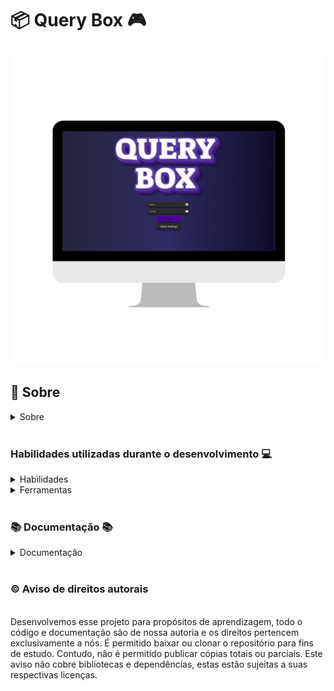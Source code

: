 
# 📦 Query Box 🎮

![Desktop preview](./imgs/queryBox.png)

## 📓 Sobre

<details>
  <summary>Sobre</summary>
  <br />

  Projeto desenvolvido em grupo por [Erik Ferreira](https://www.linkedin.com/in/erikferreiralima/), [Helder Medeiros](https://www.linkedin.com/in/helderme/), [André Luiz](https://www.linkedin.com/in/andreluialves/) e [Pedro Tristão](https://www.linkedin.com/in/pedroptristao/). Esse projeto foi disponibilizado pela [Trybe](https://www.betrybe.com/) onde tivemos exito na entrega de 100% dos requisitos solicitados.

  Fizemos o desenvolvimento de uma aplicação React onde utilizamos como base para a construção a API publica do jogo Trivia, que também foi a base para a elaboração do projeto.

  <br />
</details>
  <br />

  ### Habilidades utilizadas durante o desenvolvimento 💻

<details>
  <summary>Habilidades</summary>
  <br />

  * Trabalho em equipe
  * Desenvolvimento de aplicações React
  * Consumo de APIs REST publicas
  * Metodologia ágil (Scrum) (Kanban)

  <br />
</details>

<details>
  <summary>Ferramentas</summary>
  <br />

  * React
  * Redux
  * HTML5
  * CSS3
  * CSS Modules
  * JavaScript
  * Redux Thunk
  * React Icons Library
  * React Router

  <br />
</details>

  <br />

  ### 📚 Documentação 📚

  <details>
    <summary>Documentação</summary>
    <br />

    Para clonar o repositório do projeto, basta seguir os seguintes passos:

    Faça o fork do repositório:
    ```
    Tutorial no link https://github.com/UNIVALI-LITE/Portugol-Studio/wiki/Fazendo-um-Fork-do-reposit%C3%B3rio
    ```
    Clone o repositório:
    ```
    git clone git@github.com:"SeuNomeNoGitHub"/Query-box-Game.git
    ```
    Apos ter o repositório clonado em sua maquina, basta executar o comando:
    ```
    cd Query-box-Game
    ```
    E então executar os comando para que a aplicação funcione:
    ```
    npm install
    npm start

  </details>

  <br />

### ©️ Aviso de direitos autorais

</br>
Desenvolvemos esse projeto para propósitos de aprendizagem, todo o código e documentação são de nossa autoria e os direitos pertencem exclusivamente a nós. É permitido baixar ou clonar o repositório para fins de estudo. Contudo, não é permitido publicar cópias totais ou parciais. Este aviso não cobre bibliotecas e dependências, estas estão sujeitas a suas respectivas licenças.
